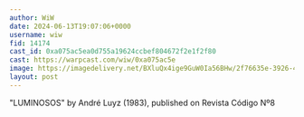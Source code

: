 ```yaml
---
author: WiW
date: 2024-06-13T19:07:06+0000
username: wiw
fid: 14174
cast_id: 0xa075ac5ea0d755a19624ccbef804672f2e1f2f80
cast: https://warpcast.com/wiw/0xa075ac5e
image: https://imagedelivery.net/BXluQx4ige9GuW0Ia56BHw/2f76635e-3926-4254-4683-46264648f800/original
layout: post
---
```

"LUMINOSOS" by André Luyz (1983), published on Revista Código Nº8  

<img src='https://imagedelivery.net/BXluQx4ige9GuW0Ia56BHw/2f76635e-3926-4254-4683-46264648f800/original' alt='' referrerpolicy='no-referrer'/>